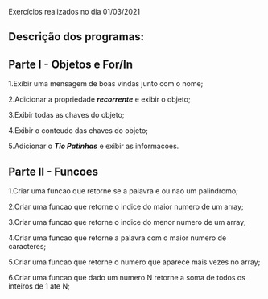 Exercícios realizados no dia 01/03/2021

## Descrição dos programas:

## Parte I - Objetos e For/In

1.Exibir uma mensagem de boas vindas junto com o nome;

2.Adicionar a propriedade **_recorrente_** e exibir o objeto;

3.Exibir todas as chaves do objeto;

4.Exibir o conteudo das chaves do objeto;

5.Adicionar o **_Tio Patinhas_** e exibir as informacoes.

## Parte II - Funcoes

1.Criar uma funcao que retorne se a palavra e ou nao um palindromo;

2.Criar uma funcao que retorne o indice do maior numero de um array;

3.Criar uma funcao que retorne o indice do menor numero de um array;

4.Criar uma funcao que retorne a palavra com o maior numero de caracteres;

5.Criar uma funcao que retorne o numero que aparece mais vezes no array;

6.Criar uma funcao que dado um numero N retorne a soma de todos os inteiros de 1 ate N;